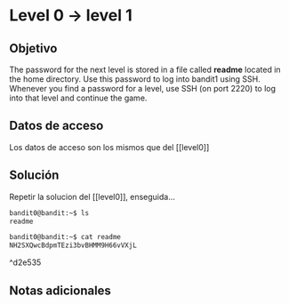 # Level 0 -> level 1

## Objetivo
The password for the next level is stored in a file called **readme** located in the home directory. Use this password to log into bandit1 using SSH. Whenever you find a password for a level, use SSH (on port 2220) to log into that level and continue the game.

## Datos de acceso
Los datos de acceso son los mismos que del [[level0]]

## Solución
Repetir la solucion del [[level0]],  enseguida...

```bash
bandit0@bandit:~$ ls
readme
```

```bash
bandit0@bandit:~$ cat readme
NH2SXQwcBdpmTEzi3bvBHMM9H66vVXjL
```

^d2e535

## Notas adicionales
